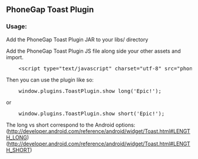 ## PhoneGap Toast Plugin

### Usage:

Add the PhoneGap Toast Plugin JAR to your libs/ directory

Add the PhoneGap Toast Plugin JS file along side your other assets and import.
<pre>
	&lt;script type="text/javascript" charset="utf-8" src="phonegap-toast.js"&gt;&lt;/script&gt;
</pre>

Then you can use the plugin like so:
<pre>
	window.plugins.ToastPlugin.show_long('Epic!');
</pre>

or

<pre>
	window.plugins.ToastPlugin.show_short('Epic!');
</pre>

The long vs short correspond to the Android options: (http://developer.android.com/reference/android/widget/Toast.html#LENGTH_LONG)
(http://developer.android.com/reference/android/widget/Toast.html#LENGTH_SHORT)
